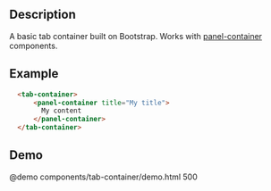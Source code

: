 <!--

@module {can.Component} components/tab-container <tab-container />
@parent geocola.components

-->

## Description

A basic tab container built on Bootstrap. Works with [panel-container](./panel-container.html) components.

## Example

```html
  <tab-container>
      <panel-container title="My title">
        My content
      </panel-container>
  </tab-container>
```

## Demo

@demo components/tab-container/demo.html 500
